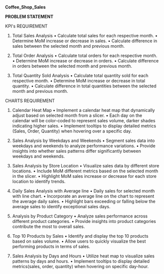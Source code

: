 **Coffee_Shop_Sales**

**PROBLEM STATEMENT**

KPI's REQUIREMENT
1.  Total Sales Analysis 
•	Calculate total sales for each respective month. 
•	Determine MoM increase or decrease in sales. 
•	Calculate difference in sales between the selected month and previous month.

2.  Total Order Analysis 
•	Calculate total orders for each respective month. 
•	Determine MoM increase or decrease in orders. 
•	Calculate difference in orders between the selected month and previous month.

3.  Total Quantity Sold Analysis 
•	Calculate total quantity sold for each respective month. 
•	Determine MoM increase or decrease in total quantity. 
•	Calculate difference in total quantities between the selected month and previous month.

CHARTS REQUIREMENT
1.	Calendar Heat Map
•	Implement a calendar heat map that dynamically adjust based on selected month from a slicer.
•	Each day on the calendar will be color-coded to represent sales volume, darker shades indicating higher sales.
•	Implement tooltips to display detailed metrics (Sales, Order, Quantity) when hovering over a specific day.

2.	Sales Analysis by Weekdays and Weekends
•	Segment sales data into weekdays and weekends to analyze performance variations.
•	Provide insights into whether sales patterns differ significantly between weekdays and weekends.

3.	Sales Analysis by Store Location
•	Visualize sales data by different store locations.
•	Include MoM different metrics based on the selected month in the slicer.
•	Highlight MoM sales increase or decrease for each store location to identify trends.

4.	Daily Sales Analysis with Average line
•	Daily sales for selected month with line chart.
•	Incorporate an average line on the chart to represent the average daily sales.
•	Highlight bars exceeding or falling below the average sales to identify exceptional sales days.

5.	Analysis by Product Category
•	Analyze sales performance across different product categories.
•	Provide insights into product categories contribute the most to overall sales.

6.	Top 10 Products by Sales 
•	Identify and display the top 10 products based on sales volume.
•	Allow users to quickly visualize the best performing products in terms of sales.

7.	Sales Analysis by Days and Hours
•	Utilize heat map to visualize sales patterns by days and hours.
•	Implement tooltips to display detailed metrics(sales, order, quantity) when hovering on specific day-hour.

